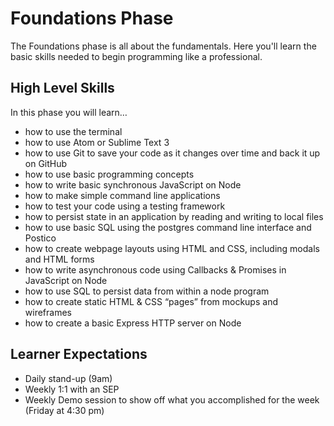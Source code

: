 # Foundations Phase

The Foundations phase is all about the fundamentals. Here you'll learn the basic skills needed to begin programming like a professional.

## High Level Skills

In this phase you will learn…

- how to use the terminal
- how to use Atom or Sublime Text 3
- how to use Git to save your code as it changes over time and back it up on GitHub
- how to use basic programming concepts
- how to write basic synchronous JavaScript on Node
- how to make simple command line applications
- how to test your code using a testing framework
- how to persist state in an application by reading and writing to local files
- how to use basic SQL using the postgres command line interface and Postico
- how to create webpage layouts using HTML and CSS, including modals and HTML forms
- how to write asynchronous code using Callbacks & Promises in JavaScript on Node
- how to use SQL to persist data from within a node program
- how to create static HTML & CSS “pages” from mockups and wireframes
- how to create a basic Express HTTP server on Node


## Learner Expectations

- Daily stand-up (9am)
- Weekly 1:1 with an SEP
- Weekly Demo session to show off what you accomplished for the week (Friday at 4:30 pm)
